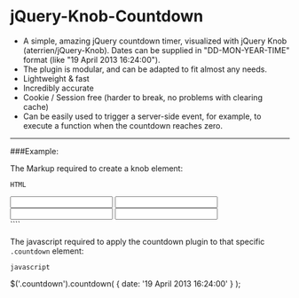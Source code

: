 jQuery-Knob-Countdown
=====================
* A simple, amazing jQuery countdown timer, visualized with jQuery Knob (aterrien/jQuery-Knob). Dates can be supplied in "DD-MON-YEAR-TIME" format (like "19 April 2013 16:24:00").
* The plugin is modular, and can be adapted to fit almost any needs.
* Lightweight & fast
* Incredibly accurate
* Cookie / Session free (harder to break, no problems with clearing cache)
* Can be easily used to trigger a server-side event, for example, to execute a function when the countdown reaches zero.

---
###Example:

The Markup required to create a knob element:

```HTML```
  <section class="countdown">
  <input class="knob" id="days" data-min="0" data-max="365">
  <input class="knob" id="hours" data-min="0" data-max="24">
  <input class="knob" id="mins" data-min="0" data-max="60">
  <input class="knob" id="secs" data-min="0" data-max="60">
  </section>
````

The javascript required to apply the countdown plugin to that specific `.countdown` element:

```javascript```

$('.countdown').countdown( { date: '19 April 2013 16:24:00' } );

````
